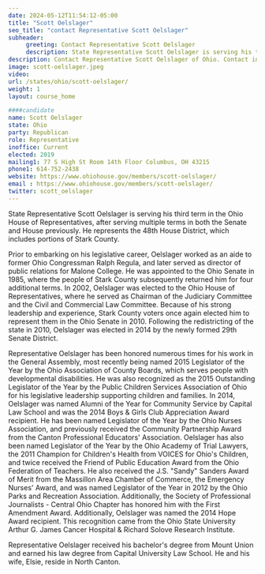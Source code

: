 ```yaml
---
date: 2024-05-12T11:54:12-05:00
title: "Scott Oelslager"
seo_title: "contact Representative Scott Oelslager"
subheader:
     greeting: Contact Representative Scott Oelslager
     description: State Representative Scott Oelslager is serving his third term in the Ohio House of Representatives, after serving multiple terms in both the Senate and House previously. He represents the 48th House District, which includes portions of Stark County.
description: Contact Representative Scott Oelslager of Ohio. Contact information for Scott Oelslager includes email address, phone number, and mailing address.
image: scott-oelslager.jpeg
video:
url: /states/ohio/scott-oelslager/
weight: 1
layout: course_home

####candidate
name: Scott Oelslager
state: Ohio
party: Republican
role: Representative
inoffice: Current
elected: 2019
mailing1: 77 S High St Room 14th Floor Columbus, OH 43215
phone1: 614-752-2438
website: https://www.ohiohouse.gov/members/scott-oelslager/
email : https://www.ohiohouse.gov/members/scott-oelslager/
twitter: scott_oelslager
---
```

State Representative Scott Oelslager is serving his third term in the Ohio House of Representatives, after serving multiple terms in both the Senate and House previously. He represents the 48th House District, which includes portions of Stark County.

Prior to embarking on his legislative career, Oelslager worked as an aide to former Ohio Congressman Ralph Regula, and later served as director of public relations for Malone College. He was appointed to the Ohio Senate in 1985, where the people of Stark County subsequently returned him for four additional terms. In 2002, Oelslager was elected to the Ohio House of Representatives, where he served as Chairman of the Judiciary Committee and the Civil and Commercial Law Committee. Because of his strong leadership and experience, Stark County voters once again elected him to represent them in the Ohio Senate in 2010. Following the redistricting of the state in 2010, Oelslager was elected in 2014 by the newly formed 29th Senate District.

Representative Oelslager has been honored numerous times for his work in the General Assembly, most recently being named 2015 Legislator of the Year by the Ohio Association of County Boards, which serves people with developmental disabilities. He was also recognized as the 2015 Outstanding Legislator of the Year by the Public Children Services Association of Ohio for his legislative leadership supporting children and families. In 2014, Oelslager was named Alumni of the Year for Community Service by Capital Law School and was the 2014 Boys & Girls Club Appreciation Award recipient. He has been named Legislator of the Year by the Ohio Nurses Association, and previously received the Community Partnership Award from the Canton Professional Educators' Association. Oelslager has also been named Legislator of the Year by the Ohio Academy of Trial Lawyers, the 2011 Champion for Children's Health from VOICES for Ohio's Children, and twice received the Friend of Public Education Award from the Ohio Federation of Teachers. He also received the J.S. "Sandy" Sanders Award of Merit from the Massillon Area Chamber of Commerce, the Emergency Nurses' Award, and was named Legislator of the Year in 2012 by the Ohio Parks and Recreation Association. Additionally, the Society of Professional Journalists - Central Ohio Chapter has honored him with the First Amendment Award. Additionally, Oelslager was named the 2014 Hope Award recipient. This recognition came from the Ohio State University Arthur G. James Cancer Hospital & Richard Solove Research Institute.

Representative Oelslager received his bachelor's degree from Mount Union and earned his law degree from Capital University Law School. He and his wife, Elsie, reside in North Canton.
